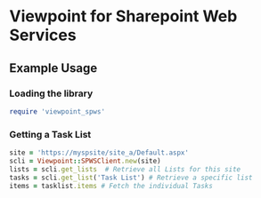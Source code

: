Viewpoint for Sharepoint Web Services
================================


## Example Usage

### Loading the library

```ruby
require 'viewpoint_spws'
```

### Getting a Task List
```ruby
site = 'https://myspsite/site_a/Default.aspx'
scli = Viewpoint::SPWSClient.new(site)
lists = scli.get_lists  # Retrieve all Lists for this site
tasks = scli.get_list('Task List') # Retrieve a specific list
items = tasklist.items # Fetch the individual Tasks
```
